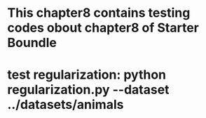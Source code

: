 # This chapter8 contains testing codes obout chapter8 of Starter Boundle

# test regularization: python regularization.py --dataset ../datasets/animals
